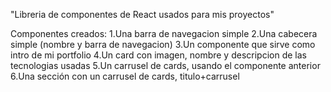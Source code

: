 "Libreria de componentes de React usados para mis proyectos"

Componentes creados:
1.Una barra de navegacion simple
2.Una cabecera simple (nombre y barra de navegacion)
3.Un componente que sirve como intro de mi portfolio
4.Un card con imagen, nombre y descripcion de las tecnologias usadas
5.Un carrusel de cards, usando el componente anterior
6.Una sección con un carrusel de cards, titulo+carrusel